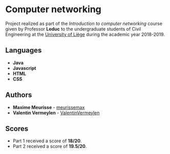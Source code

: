 # Computer networking

Project realized as part of the *Introduction to computer networking* course given by Professor **Leduc** to the undergraduate students of Civil Engineering at the [University of Liège](https://www.uliege.be/) during the academic year 2018-2019.

## Languages

* **Java**
* **Javascript**
* **HTML**
* **CSS**

## Authors

* **Maxime Meurisse** - [meurissemax](https://github.com/meurissemax)
* **Valentin Vermeylen** - [ValentinVermeylen](https://github.com/ValentinVermeylen)

## Scores

* Part 1 received a score of **18/20**.
* Part 2 received a score of **19.5/20**.
